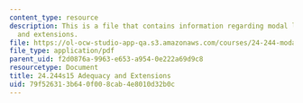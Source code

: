 ```yaml
---
content_type: resource
description: This is a file that contains information regarding modal logic adequacy
  and extensions.
file: https://ol-ocw-studio-app-qa.s3.amazonaws.com/courses/24-244-modal-logic-spring-2015/79f526313b640f008cab4e8010d32b0c_MIT24_244S15_Adequacy.pdf
file_type: application/pdf
parent_uid: f2d0876a-9963-e653-a954-0e222a69d9c8
resourcetype: Document
title: 24.244s15 Adequacy and Extensions
uid: 79f52631-3b64-0f00-8cab-4e8010d32b0c
---
```

